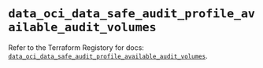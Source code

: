 # `data_oci_data_safe_audit_profile_available_audit_volumes`

Refer to the Terraform Registory for docs: [`data_oci_data_safe_audit_profile_available_audit_volumes`](https://registry.terraform.io/providers/oracle/oci/6.18.0/docs/data-sources/data_safe_audit_profile_available_audit_volumes).
